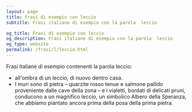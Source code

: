 ```yaml
---
layout: page
title: Frasi di esempio con leccio 
subtitle: Frasi italiane di esempio con la parola  leccio

og_title: Frasi di esempio con leccio 
og_description: Frasi italiane di esempio con la parola  leccio
og_type: website
permalink: /frasi/l/leccio.html
---
```


Frasi italiane di esempio contenenti la parola leccio:


- all'ombra di un leccio, di nuovo dentro casa.
- I muri sono di pietra – quarzite rosso tenue e salmone pallido proveniente dalle cave della zona – e i vialetti, bordati di delicati pruni, conducono a un magnifico leccio, un simbolico Albero della Speranza, che abbiamo piantato ancora prima della posa della prima pietra.

